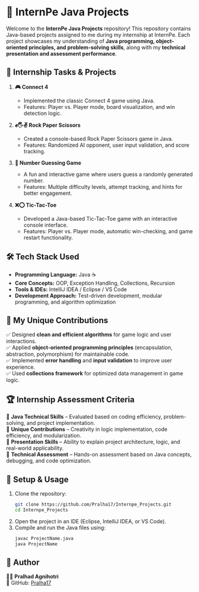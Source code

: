 # 📌 **InternPe Java Projects**  

Welcome to the **InternPe Java Projects** repository! This repository contains Java-based projects assigned to me during my internship at InternPe. Each project showcases my understanding of **Java programming, object-oriented principles, and problem-solving skills**, along with my **technical presentation and assessment performance**.  

## 🚀 **Internship Tasks & Projects**  

1. **🎮 Connect 4**  
   - Implemented the classic Connect 4 game using Java.  
   - Features: Player vs. Player mode, board visualization, and win detection logic.  

2. **✊🖐✌ Rock Paper Scissors**  
   - Created a console-based Rock Paper Scissors game in Java.  
   - Features: Randomized AI opponent, user input validation, and score tracking.  

3. **🎰 Number Guessing Game**  
   - A fun and interactive game where users guess a randomly generated number.  
   - Features: Multiple difficulty levels, attempt tracking, and hints for better engagement.  

4. **❌⭕ Tic-Tac-Toe**  
   - Developed a Java-based Tic-Tac-Toe game with an interactive console interface.  
   - Features: Player vs. Player mode, automatic win-checking, and game restart functionality.  

## 🛠️ **Tech Stack Used**  
- **Programming Language:** Java ☕  
- **Core Concepts:** OOP, Exception Handling, Collections, Recursion  
- **Tools & IDEs:** IntelliJ IDEA / Eclipse / VS Code  
- **Development Approach:** Test-driven development, modular programming, and algorithm optimization  

## 🎯 **My Unique Contributions**  
✅ Designed **clean and efficient algorithms** for game logic and user interactions.  
✅ Applied **object-oriented programming principles** (encapsulation, abstraction, polymorphism) for maintainable code.  
✅ Implemented **error handling** and **input validation** to improve user experience.  
✅ Used **collections framework** for optimized data management in game logic.  

## 🏆 **Internship Assessment Criteria**  
🔹 **Java Technical Skills** – Evaluated based on coding efficiency, problem-solving, and project implementation.  
🔹 **Unique Contributions** – Creativity in logic implementation, code efficiency, and modularization.  
🔹 **Presentation Skills** – Ability to explain project architecture, logic, and real-world applicability.  
🔹 **Technical Assessment** – Hands-on assessment based on Java concepts, debugging, and code optimization.  

## 🔧 **Setup & Usage**  
1. Clone the repository:  
   ```bash
   git clone https://github.com/Pralha17/Internpe_Projects.git
   cd Internpe_Projects
   ```
2. Open the project in an IDE (Eclipse, IntelliJ IDEA, or VS Code).  
3. Compile and run the Java files using:  
   ```bash
   javac ProjectName.java
   java ProjectName
   ```

## 👤 **Author**  
👨‍💻 **Pralhad Agnihotri**  
📌 GitHub: [Pralha17](https://github.com/Pralha17)  
